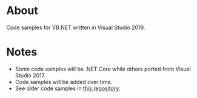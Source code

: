 # About

Code samples for VB.NET written in Visual Studio 2019.

# Notes

- Some code samples will be .NET Core while others ported from Visual Studio 2017.
- Code samples will be added over time.
- See older code samples in [this repository](https://github.com/karenpayneoregon/visual-basic-getting-started).